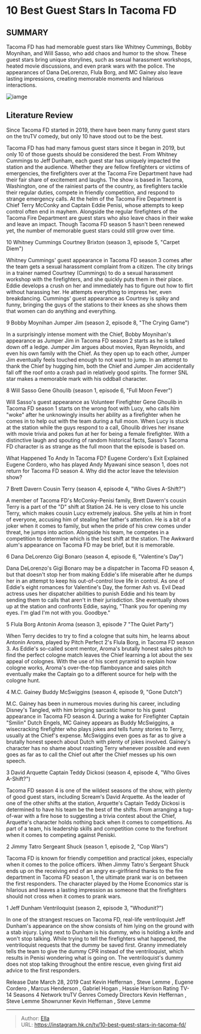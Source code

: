 # 10 Best Guest Stars In Tacoma FD


## SUMMARY 


 Tacoma FD has had memorable guest stars like Whitney Cummings, Bobby Moynihan, and Will Sasso, who add chaos and humor to the show. 
 These guest stars bring unique storylines, such as sexual harassment workshops, heated movie discussions, and even prank wars with the police. 
 The appearances of Dana DeLorenzo, Flula Borg, and MC Gainey also leave lasting impressions, creating memorable moments and hilarious interactions. 

![iamge](https://static1.srcdn.com/wordpress/wp-content/uploads/2024/01/24_tacomafd.jpg)

## Literature Review
Since Tacoma FD started in 2019, there have been many funny guest stars on the truTV comedy, but only 10 have stood out to be the best.




Tacoma FD has had many famous guest stars since it began in 2019, but only 10 of those guests should be considered the best. From Whitney Cummings to Jeff Dunham, each guest star has uniquely impacted the station and the audience. Whether they are fellow firefighters or victims of emergencies, the firefighters over at the Tacoma Fire Department have had their fair share of excitement and laughs.
The show is based in Tacoma, Washington, one of the rainiest parts of the country, as firefighters tackle their regular duties, compete in friendly competition, and respond to strange emergency calls. At the helm of the Tacoma Fire Department is Chief Terry McConky and Captain Eddie Penisi, whose attempts to keep control often end in mayhem. Alongside the regular firefighters of the Tacoma Fire Department are guest stars who also leave chaos in their wake and leave an impact. Though Tacoma FD season 5 hasn&#39;t been renewed yet, the number of memorable guest stars could still grow over time.









 








 10  Whitney Cummings 
Courtney Brixton (season 3, episode 5, &#34;Carpet Diem&#34;)


 







Whitney Cummings&#39; guest appearance in Tacoma FD season 3 comes after the team gets a sexual harassment complaint from a citizen. The city brings in a trainer named Courtney (Cummings) to do a sexual harassment workshop with the firefighters, and she quickly puts them in their place. Eddie develops a crush on her and immediately has to figure out how to flirt without harassing her. He attempts everything to impress her, even breakdancing. Cummings&#39; guest appearance as Courtney is spiky and funny, bringing the guys of the stations to their knees as she shows them that women can do anything and everything.





 9  Bobby Moynihan 
Jumper Jim (season 2, episode 8, &#34;The Crying Game&#34;)
        

In a surprisingly intense moment with the Chief, Bobby Moynihan&#39;s appearance as Jumper Jim in Tacoma FD season 2 starts as he is talked down off a ledge. Jumper Jim argues about movies, Ryan Reynolds, and even his own family with the Chief. As they open up to each other, Jumper Jim eventually feels touched enough to not want to jump. In an attempt to thank the Chief by hugging him, both the Chief and Jumper Jim accidentally fall off the roof onto a crash pad in relatively good spirits. The former SNL star makes a memorable mark with his oddball character.





 8  Will Sasso 
Gene Ghoulib (season 1, episode 6, &#34;Full Moon Fever&#34;)
        

Will Sasso&#39;s guest appearance as Volunteer Firefighter Gene Ghoulib in Tacoma FD season 1 starts on the wrong foot with Lucy, who calls him &#34;woke&#34; after he unknowingly insults her ability as a firefighter when he comes in to help out with the team during a full moon. When Lucy is stuck at the station while the guys respond to a call, Ghoulib drives her insane with movie trivia and pokes fun at her for being a female firefighter. With a distinctive laugh and spouting of random historical facts, Sasso&#39;s Tacoma FD character is as strange as the full moon that the episode is based on.
            
 
 What Happened To Andy In Tacoma FD? Eugene Cordero&#39;s Exit Explained 
Eugene Cordero, who has played Andy Myawani since season 1, does not return for Tacoma FD season 4. Why did the actor leave the television show?









 7  Brett Davern 
Cousin Terry (season 4, episode 4, &#34;Who Gives A-Shift?&#34;)
        

A member of Tacoma FD&#39;s McConky-Penisi family, Brett Davern&#39;s cousin Terry is a part of the &#34;D&#34; shift at Station 24. He is very close to his uncle Terry, which makes cousin Lucy extremely jealous. She yells at him in front of everyone, accusing him of stealing her father&#39;s attention. He is a bit of a joker when it comes to family, but when the pride of his crew comes under threat, he jumps into action. Alongside his team, he competes in a competition to determine which is the best shift at the station. The Awkward alum&#39;s appearance on Tacoma FD may be brief, but it is memorable.





 6  Dana DeLorenzo 
Gigi Bonaro (season 4, episode 6, &#34;Valentine&#39;s Day&#34;)
        

Dana DeLorenzo&#39;s Gigi Bonaro may be a dispatcher in Tacoma FD season 4, but that doesn&#39;t stop her from making Eddie&#39;s life miserable after he dumps her in an attempt to keep his out-of-control love life in control. As one of Eddie&#39;s eight romances for Valentine&#39;s Day, the former Ash vs. Evil Dead actress uses her dispatcher abilities to punish Eddie and his team by sending them to calls that aren&#39;t in their jurisdiction. She eventually shows up at the station and confronts Eddie, saying, &#34;Thank you for opening my eyes. I&#39;m glad I&#39;m not with you. Goodbye.&#34;





 5  Flula Borg 
Antonin Aroma (season 3, episode 7 &#34;The Quiet Party&#34;)
        

When Terry decides to try to find a cologne that suits him, he learns about Antonin Aroma, played by Pitch Perfect 2&#39;s Flula Borg, in Tacoma FD season 3. As Eddie&#39;s so-called scent mentor, Aroma&#39;s brutally honest sales pitch to find the perfect cologne match leaves the Chief learning a lot about the sex appeal of colognes. With the use of his scent pyramid to explain how cologne works, Aroma&#39;s over-the-top flamboyance and sales pitch eventually make the Captain go to a different source for help with the cologne hunt.





 4  M.C. Gainey 
Buddy McSwiggins (season 4, episode 9, &#34;Gone Dutch&#34;)
        

M.C. Gainey has been in numerous movies during his career, including Disney&#39;s Tangled, with him bringing sarcastic humor to his guest appearance in Tacoma FD season 4. During a wake for Firefighter Captain &#34;Smilin&#34; Dutch Engels, MC Gainey appears as Buddy McSwiggins, a wisecracking firefighter who plays jokes and tells funny stories to Terry, usually at the Chief&#39;s expense. McSwiggins even goes as far as to give a brutally honest speech about Dutch with plenty of jokes involved. Gainey&#39;s character has no shame about roasting Terry whenever possible and even goes as far as to call the Chief out after the Chief messes up his own speech.





 3  David Arquette 
Captain Teddy Dickosi (season 4, episode 4, &#34;Who Gives A-Shift?&#34;)
        

Tacoma FD season 4 is one of the wildest seasons of the show, with plenty of good guest stars, including Scream&#39;s David Arquette. As the leader of one of the other shifts at the station, Arquette&#39;s Captain Teddy Dickosi is determined to have his team be the best of the shifts. From arranging a tug-of-war with a fire hose to suggesting a trivia contest about the Chief, Arquette&#39;s character holds nothing back when it comes to competitions. As part of a team, his leadership skills and competition come to the forefront when it comes to competing against Peniski.





 2  Jimmy Tatro 
Sergeant Shuck (season 1, episode 2, &#34;Cop Wars&#34;)


 







Tacoma FD is known for friendly competition and practical jokes, especially when it comes to the police officers. When Jimmy Tatro&#39;s Sergeant Shuck ends up on the receiving end of an angry ex-girlfriend thanks to the fire department in Tacoma FD season 1, the ultimate prank war is on between the first responders. The character played by the Home Economics star is hilarious and leaves a lasting impression as someone that the firefighters should not cross when it comes to prank wars.





 1  Jeff Dunham 
Ventriloquist (season 2, episode 3, &#34;Whodunit?&#34;)
        

In one of the strangest rescues on Tacoma FD, real-life ventriloquist Jeff Dunham&#39;s appearance on the show consists of him lying on the ground with a stab injury. Lying next to Dunham is his dummy, who is holding a knife and won&#39;t stop talking. While trying to tell the firefighters what happened, the ventriloquist requests that the dummy be saved first. Granny immediately tells the team to give the dummy CPR instead of the ventriloquist, which results in Penisi wondering what is going on. The ventriloquist&#39;s dummy does not stop talking throughout the entire rescue, even giving first aid advice to the first responders.

 Release Date   March 28, 2019    Cast   Kevin Heffernan , Steve Lemme , Eugene Cordero , Marcus Henderson , Gabriel Hogan , Hassie Harrison    Rating   TV-14    Seasons   4    Network   truTV    Genres   Comedy    Directors   Kevin Heffernan , Steve Lemme    Showrunner   Kevin Heffernan , Steve Lemme    





---

> Author: [Ella](https://instagram.hk.cn/)  
> URL: https://instagram.hk.cn/tv/10-best-guest-stars-in-tacoma-fd/  

